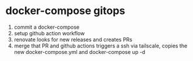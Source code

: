 # docker-compose gitops

1. commit a docker-compose
2. setup github action workflow
3. renovate looks for new releases and creates PRs
4. merge that PR and github actions triggers a ssh via tailscale, copies the new docker-compose.yml and docker-compose up -d
